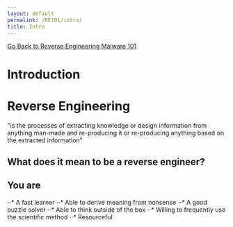 ```yaml
---
layout: default
permalink: /RE101/intro/
title: Intro
---
```

[Go Back to Reverse Engineering Malware 101](https://securedorg.github.io/RE101/)

# Introduction #

# Reverse Engineering #
"is the processes of extracting knowledge or design information from anything man-made and re-producing it or re-producing anything based on the extracted information"

## What does it mean to be a reverse engineer? ##
## You are ##
⋅⋅* A fast learner
⋅⋅* Able to derive meaning from nonsense
⋅⋅* A good puzzle solver
⋅⋅* Able to think outside of the box
⋅⋅* Willing to frequently use the scientific method
⋅⋅* Resourceful


